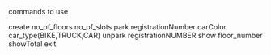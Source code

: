 commands to use

create no_of_floors no_of_slots
park registrationNumber carColor car_type(BIKE,TRUCK,CAR)
unpark registrationNUMBER
show floor_number
showTotal
exit
